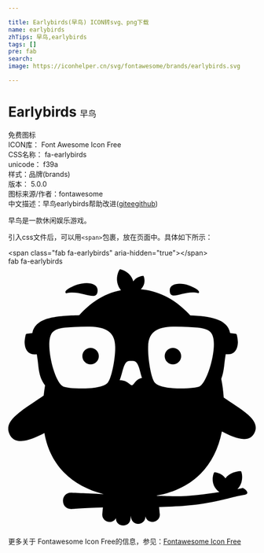 ```yaml
---

title: Earlybirds(早鸟) ICON转svg、png下载
name: earlybirds
zhTips: 早鸟,earlybirds
tags: []
pre: fab
search: 
image: https://iconhelper.cn/svg/fontawesome/brands/earlybirds.svg

---
```


# Earlybirds  <small style="font-size: 60%;font-weight: 100">早鸟</small>


<div class="detail-page">
<p>
<span><span class="badge-success badge">免费图标</span> </span>
<br/>
<span>
ICON库：
<span class="badge-secondary badge">Font Awesome Icon Free</span> 
</span>
<br/>
<span>
CSS名称：
<span class="badge-secondary badge">fa-earlybirds</span> 
</span>
<br/>
<span>
unicode：
<span class="badge-secondary badge">f39a</span> 
<copy-btn content='f39a' btn-title=""></copy-btn>
<copy-btn :content='String.fromCodePoint(parseInt("f39a", 16))' btn-title="复制U"></copy-btn>
</span><br/><span>样式：<span class="badge-light badge">品牌(brands)</span></span>
<br/>
<span>
版本：
<span class="badge-secondary badge">5.0.0</span> 
</span>
<br/>
<span>图标来源/作者：<span class="badge-light badge">fontawesome</span></span> 
<br/>
<span class="zh-detail">中文描述：<span class="badge-primary badge">早鸟</span><span class="badge-primary badge">earlybirds</span><span class="help-link"><span>帮助改进</span>(<a href="https://gitee.com/liuwave/icon-helper/edit/master/json/fontawesome/brands/earlybirds.json" target="_blank" rel="noopener noreferrer">gitee</a><a href="https://github.com/liuwave/icon-helper/edit/master/json/fontawesome/brands/earlybirds.json" target="_blank" rel="noopener noreferrer">github</a></span>)</span><br/>
</p>
</div><div class="description description alert alert-light">早鸟是一款休闲娱乐游戏。</div>
<div class="alert alert-dark">
  <i class="fab fa-earlybirds fa-xs"></i>
  <i class="fab fa-earlybirds fa-sm"></i>
  <i class="fab fa-earlybirds fa-lg"></i>
  <i class="fab fa-earlybirds fa-2x"></i>
  <i class="fab fa-earlybirds fa-3x"></i>
  <i class="fab fa-earlybirds fa-5x"></i>
  <i class="fab fa-earlybirds fa-7x"></i>
</div>
<div>
  <p>引入css文件后，可以用<code>&lt;span&gt;</code>包裹，放在页面中。具体如下所示：    
  </p>
  <div class="alert alert-primary" style="font-size: 14px">
    &lt;span class="fab fa-earlybirds" aria-hidden="true"&gt;&lt;/span&gt;
    <copy-btn content='<span class="fab fa-earlybirds" aria-hidden="true"></span>'></copy-btn>
  </div>
  <div class="alert alert-secondary">
    <i class="fab fa-earlybirds"
    style="font-size: 24px"
    aria-hidden="true"></i> fab fa-earlybirds
    <copy-btn content="fab fa-earlybirds" btn-title="复制图标名称"></copy-btn>
  </div>
</div>
<div id="svg" class="svg-wrap">
<svg xmlns="http://www.w3.org/2000/svg" viewBox="0 0 480 512"><path d="M313.2 47.5c1.2-13 21.3-14 36.6-8.7.9.3 26.2 9.7 19 15.2-27.9-7.4-56.4 18.2-55.6-6.5zm-201 6.9c30.7-8.1 62 20 61.1-7.1-1.3-14.2-23.4-15.3-40.2-9.6-1 .3-28.7 10.5-20.9 16.7zM319.4 160c-8.8 0-16 7.2-16 16s7.2 16 16 16 16-7.2 16-16-7.2-16-16-16zm-159.7 0c-8.8 0-16 7.2-16 16s7.2 16 16 16 16-7.2 16-16-7.2-16-16-16zm318.5 163.2c-9.9 24-40.7 11-63.9-1.2-13.5 69.1-58.1 111.4-126.3 124.2.3.9-2-.1 24 1 33.6 1.4 63.8-3.1 97.4-8-19.8-13.8-11.4-37.1-9.8-38.1 1.4-.9 14.7 1.7 21.6 11.5 8.6-12.5 28.4-14.8 30.2-13.6 1.6 1.1 6.6 20.9-6.9 34.6 4.7-.9 8.2-1.6 9.8-2.1 2.6-.8 17.7 11.3 3.1 13.3-14.3 2.3-22.6 5.1-47.1 10.8-45.9 10.7-85.9 11.8-117.7 12.8l1 11.6c3.8 18.1-23.4 24.3-27.6 6.2.8 17.9-27.1 21.8-28.4-1l-.5 5.3c-.7 18.4-28.4 17.9-28.3-.6-7.5 13.5-28.1 6.8-26.4-8.5l1.2-12.4c-36.7.9-59.7 3.1-61.8 3.1-20.9 0-20.9-31.6 0-31.6 2.4 0 27.7 1.3 63.2 2.8-61.1-15.5-103.7-55-114.9-118.2-25 12.8-57.5 26.8-68.2.8-10.5-25.4 21.5-42.6 66.8-73.4.7-6.6 1.6-13.3 2.7-19.8-14.4-19.6-11.6-36.3-16.1-60.4-16.8 2.4-23.2-9.1-23.6-23.1.3-7.3 2.1-14.9 2.4-15.4 1.1-1.8 10.1-2 12.7-2.6 6-31.7 50.6-33.2 90.9-34.5 19.7-21.8 45.2-41.5 80.9-48.3C203.3 29 215.2 8.5 216.2 8c1.7-.8 21.2 4.3 26.3 23.2 5.2-8.8 18.3-11.4 19.6-10.7 1.1.6 6.4 15-4.9 25.9 40.3 3.5 72.2 24.7 96 50.7 36.1 1.5 71.8 5.9 77.1 34 2.7.6 11.6.8 12.7 2.6.3.5 2.1 8.1 2.4 15.4-.5 13.9-6.8 25.4-23.6 23.1-3.2 17.3-2.7 32.9-8.7 47.7 2.4 11.7 4 23.8 4.8 36.4 37 25.4 70.3 42.5 60.3 66.9zM207.4 159.9c.9-44-37.9-42.2-78.6-40.3-21.7 1-38.9 1.9-45.5 13.9-11.4 20.9 5.9 92.9 23.2 101.2 9.8 4.7 73.4 7.9 86.3-7.1 8.2-9.4 15-49.4 14.6-67.7zm52 58.3c-4.3-12.4-6-30.1-15.3-32.7-2-.5-9-.5-11 0-10 2.8-10.8 22.1-17 37.2 15.4 0 19.3 9.7 23.7 9.7 4.3 0 6.3-11.3 19.6-14.2zm135.7-84.7c-6.6-12.1-24.8-12.9-46.5-13.9-40.2-1.9-78.2-3.8-77.3 40.3-.5 18.3 5 58.3 13.2 67.8 13 14.9 76.6 11.8 86.3 7.1 15.8-7.6 36.5-78.9 24.3-101.3z"/></svg>
</div>
<detail full-name='fa-earlybirds'></detail>

<Vssue title="关于“Earlybirds”的评论" />
    
<div><p>更多关于  Fontawesome Icon Free的信息，参见：<a target="_blank" href="https://iconhelper.cn/fontawesome.html">Fontawesome Icon Free</a>
</p></div>

